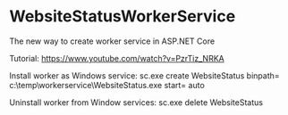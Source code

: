 ﻿# WebsiteStatusWorkerService

The new way to create worker service in ASP.NET Core

Tutorial:
https://www.youtube.com/watch?v=PzrTiz_NRKA

Install worker as Windows service:
sc.exe create WebsiteStatus binpath= c:\temp\workerservice\WebsiteStatus.exe start= auto

Uninstall worker from Window services:
sc.exe delete WebsiteStatus
